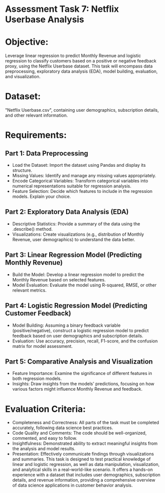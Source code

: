 # Assessment Task 7: Netflix Userbase Analysis
# Objective:
Leverage linear regression to predict Monthly Revenue and logistic regression to classify customers based
on a positive or negative feedback proxy, using the Netflix Userbase dataset. This task will encompass
data preprocessing, exploratory data analysis (EDA), model building, evaluation, and visualization.
# Dataset:
"Netflix Userbase.csv", containing user demographics, subscription details, and other relevant
information.
# Requirements:
## Part 1: Data Preprocessing
* Load the Dataset: Import the dataset using Pandas and display its structure.
* Missing Values: Identify and manage any missing values appropriately.
* Encode Categorical Variables: Transform categorical variables into numerical representations
suitable for regression analysis.
* Feature Selection: Decide which features to include in the regression models. Explain your choice.
  
## Part 2: Exploratory Data Analysis (EDA)
* Descriptive Statistics: Provide a summary of the data using the .describe() method.
* Visualizations: Create visualizations (e.g., distribution of Monthly Revenue, user demographics)
to understand the data better.

## Part 3: Linear Regression Model (Predicting Monthly Revenue)
* Build the Model: Develop a linear regression model to predict the Monthly Revenue based on
selected features.
* Model Evaluation: Evaluate the model using R-squared, RMSE, or other relevant metrics.


## Part 4: Logistic Regression Model (Predicting Customer Feedback)
* Model Building: Assuming a binary feedback variable (positive/negative), construct a logistic
regression model to predict feedback based on user demographics and subscription details.
* Evaluation: Use accuracy, precision, recall, F1-score, and the confusion matrix for model
assessment.

## Part 5: Comparative Analysis and Visualization
* Feature Importance: Examine the significance of different features in both regression models.
* Insights: Draw insights from the models' predictions, focusing on how various factors might
influence Monthly Revenue and feedback.

# Evaluation Criteria:
* Completeness and Correctness: All parts of the task must be completed accurately, following data
science best practices.
* Code Quality and Comments: The code should be well-organized, commented, and easy to
follow.
* Insightfulness: Demonstrated ability to extract meaningful insights from the analysis and model
results.
* Presentation: Effectively communicate findings through visualizations and summaries.
This task is designed to test practical knowledge of linear and logistic regression, as well as data
manipulation, visualization, and analytical skills in a real-world-like scenario. It offers a hands-on
experience with a dataset that includes user demographics, subscription details, and revenue information,
providing a comprehensive overview of data science applications in customer behavior analysis.
